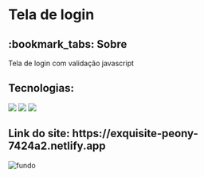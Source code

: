 # Tela de login

<h2>:bookmark_tabs: Sobre</h2>
<p>Tela de login com validação javascript</p>

<h2>Tecnologias:</h2>

<div style="display: inline_block">

<img src="https://img.shields.io/badge/html5-%23E34F26.svg?style=for-the-badge&logo=html5&logoColor=white" />
<img src="https://img.shields.io/badge/css3-%231572B6.svg?style=for-the-badge&logo=css3&logoColor=white" />
<img src="https://img.shields.io/badge/javascript-%23323330.svg?style=for-the-badge&logo=javascript&logoColor=%23F7DF1E" />

<h2>Link do site: https://exquisite-peony-7424a2.netlify.app</h2>

![fundo](https://github.com/JeffersonAlvesB/Tela-de-login/assets/166748180/6658ea23-3fad-4106-8485-64d1217ca7d1)
